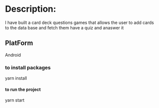 # Description:
I have built a card deck questions games that allows the user to add cards to the data base and fetch them have a quiz and anaswer it 
## PlatForm 
Android 
### to install packages 
yarn install
#### to run the project
yarn start
